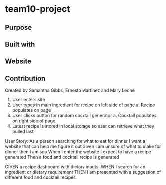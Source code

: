 # team10-project

## Purpose

## Built with

## Website

## Contribution

Created by Samantha Gibbs, Ernesto Martinez and Mary Leone

1. User enters site
2. User types in main ingredient for recipe on left side of page
   a. Recipe populates on page
3. User clicks button for random cocktail generator
   a. Cocktail populates on right side of page
4. Latest recipe is stored in local storage so user can retrieve what they pulled last

User Story:
As a person searching for what to eat for dinner I want a website that can help me figure it out
Given I am unsure of what to make for dinner then I am sea
When I enter the website I expect to have a recipe generated
Then a food and cocktail recipe is generated

GIVEN a recipe dashboard with dietary inputs.
WHEN I search for an ingredient or dietary requirement
THEN I am presented with a suggestion of different food and cocktail recipes.
